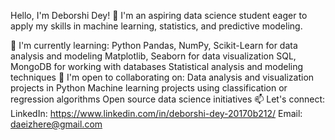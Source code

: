 Hello, I'm Deborshi Dey! 👋
I'm an aspiring data science student eager to apply my skills in machine learning, statistics, and predictive modeling.

🧠 I'm currently learning:
Python
Pandas, NumPy, Scikit-Learn for data analysis and modeling
Matplotlib, Seaborn for data visualization
SQL, MongoDB for working with databases
Statistical analysis and modeling techniques
🤝 I'm open to collaborating on:
Data analysis and visualization projects in Python
Machine learning projects using classification or regression algorithms
Open source data science initiatives
📫 Let's connect:
LinkedIn: https://www.linkedin.com/in/deborshi-dey-20170b212/
Email: daeizhere@gmail.com 
